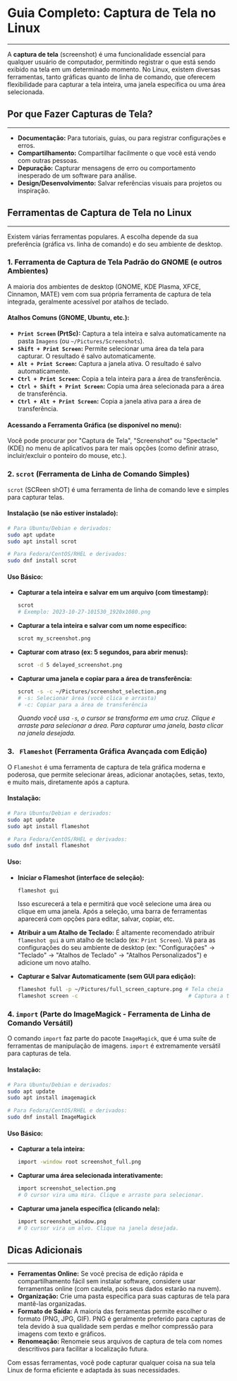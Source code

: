 # Guia Completo: Captura de Tela no Linux
---

A **captura de tela** (screenshot) é uma funcionalidade essencial para qualquer usuário de computador, permitindo registrar o que está sendo exibido na tela em um determinado momento. No Linux, existem diversas ferramentas, tanto gráficas quanto de linha de comando, que oferecem flexibilidade para capturar a tela inteira, uma janela específica ou uma área selecionada.

## Por que Fazer Capturas de Tela?
---

* **Documentação:** Para tutoriais, guias, ou para registrar configurações e erros.
* **Compartilhamento:** Compartilhar facilmente o que você está vendo com outras pessoas.
* **Depuração:** Capturar mensagens de erro ou comportamento inesperado de um software para análise.
* **Design/Desenvolvimento:** Salvar referências visuais para projetos ou inspiração.

## Ferramentas de Captura de Tela no Linux
---

Existem várias ferramentas populares. A escolha depende da sua preferência (gráfica vs. linha de comando) e do seu ambiente de desktop.

### 1. Ferramenta de Captura de Tela Padrão do GNOME (e outros Ambientes)

A maioria dos ambientes de desktop (GNOME, KDE Plasma, XFCE, Cinnamon, MATE) vem com sua própria ferramenta de captura de tela integrada, geralmente acessível por atalhos de teclado.

#### Atalhos Comuns (GNOME, Ubuntu, etc.):

* **`Print Screen` (PrtSc):** Captura a tela inteira e salva automaticamente na pasta `Imagens` (ou `~/Pictures/Screenshots`).
* **`Shift + Print Screen`:** Permite selecionar uma área da tela para capturar. O resultado é salvo automaticamente.
* **`Alt + Print Screen`:** Captura a janela ativa. O resultado é salvo automaticamente.
* **`Ctrl + Print Screen`:** Copia a tela inteira para a área de transferência.
* **`Ctrl + Shift + Print Screen`:** Copia uma área selecionada para a área de transferência.
* **`Ctrl + Alt + Print Screen`:** Copia a janela ativa para a área de transferência.

#### Acessando a Ferramenta Gráfica (se disponível no menu):

Você pode procurar por "Captura de Tela", "Screenshot" ou "Spectacle" (KDE) no menu de aplicativos para ter mais opções (como definir atraso, incluir/excluir o ponteiro do mouse, etc.).

### 2. `scrot` (Ferramenta de Linha de Comando Simples)

`scrot` (SCReen shOT) é uma ferramenta de linha de comando leve e simples para capturar telas.

#### Instalação (se não estiver instalado):

```bash
# Para Ubuntu/Debian e derivados:
sudo apt update
sudo apt install scrot

# Para Fedora/CentOS/RHEL e derivados:
sudo dnf install scrot
```

#### Uso Básico:

* **Capturar a tela inteira e salvar em um arquivo (com timestamp):**
    ```bash
    scrot
    # Exemplo: 2023-10-27-101530_1920x1080.png
    ```

* **Capturar a tela inteira e salvar com um nome específico:**
    ```bash
    scrot my_screenshot.png
    ```

* **Capturar com atraso (ex: 5 segundos, para abrir menus):**
    ```bash
    scrot -d 5 delayed_screenshot.png
    ```

* **Capturar uma janela e copiar para a área de transferência:**
    ```bash
    scrot -s -c ~/Pictures/screenshot_selection.png
    # -s: Selecionar área (você clica e arrasta)
    # -c: Copiar para a área de transferência
    ```
    *Quando você usa `-s`, o cursor se transforma em uma cruz. Clique e arraste para selecionar a área. Para capturar uma janela, basta clicar na janela desejada.*

### 3. ` Flameshot` (Ferramenta Gráfica Avançada com Edição)

O `Flameshot` é uma ferramenta de captura de tela gráfica moderna e poderosa, que permite selecionar áreas, adicionar anotações, setas, texto, e muito mais, diretamente após a captura.

#### Instalação:

```bash
# Para Ubuntu/Debian e derivados:
sudo apt update
sudo apt install flameshot

# Para Fedora/CentOS/RHEL e derivados:
sudo dnf install flameshot
```

#### Uso:

* **Iniciar o Flameshot (interface de seleção):**
    ```bash
    flameshot gui
    ```
    Isso escurecerá a tela e permitirá que você selecione uma área ou clique em uma janela. Após a seleção, uma barra de ferramentas aparecerá com opções para editar, salvar, copiar, etc.

* **Atribuir a um Atalho de Teclado:**
    É altamente recomendado atribuir `flameshot gui` a um atalho de teclado (ex: `Print Screen`). Vá para as configurações do seu ambiente de desktop (ex: "Configurações" -> "Teclado" -> "Atalhos de Teclado" -> "Atalhos Personalizados") e adicione um novo atalho.

* **Capturar e Salvar Automaticamente (sem GUI para edição):**
    ```bash
    flameshot full -p ~/Pictures/full_screen_capture.png # Tela cheia
    flameshot screen -c                                   # Captura a tela inteira e copia para a área de transferência
    ```

### 4. `import` (Parte do ImageMagick - Ferramenta de Linha de Comando Versátil)

O comando `import` faz parte do pacote `ImageMagick`, que é uma suíte de ferramentas de manipulação de imagens. `import` é extremamente versátil para capturas de tela.

#### Instalação:

```bash
# Para Ubuntu/Debian e derivados:
sudo apt update
sudo apt install imagemagick

# Para Fedora/CentOS/RHEL e derivados:
sudo dnf install ImageMagick
```

#### Uso Básico:

* **Capturar a tela inteira:**
    ```bash
    import -window root screenshot_full.png
    ```

* **Capturar uma área selecionada interativamente:**
    ```bash
    import screenshot_selection.png
    # O cursor vira uma mira. Clique e arraste para selecionar.
    ```

* **Capturar uma janela específica (clicando nela):**
    ```bash
    import screenshot_window.png
    # O cursor vira um alvo. Clique na janela desejada.
    ```

## Dicas Adicionais
---

* **Ferramentas Online:** Se você precisa de edição rápida e compartilhamento fácil sem instalar software, considere usar ferramentas online (com cautela, pois seus dados estarão na nuvem).
* **Organização:** Crie uma pasta específica para suas capturas de tela para mantê-las organizadas.
* **Formato de Saída:** A maioria das ferramentas permite escolher o formato (PNG, JPG, GIF). PNG é geralmente preferido para capturas de tela devido à sua qualidade sem perdas e melhor compressão para imagens com texto e gráficos.
* **Renomeação:** Renomeie seus arquivos de captura de tela com nomes descritivos para facilitar a localização futura.

Com essas ferramentas, você pode capturar qualquer coisa na sua tela Linux de forma eficiente e adaptada às suas necessidades.